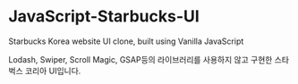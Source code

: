 # JavaScript-Starbucks-UI
Starbucks Korea website UI clone, built using Vanilla JavaScript

Lodash, Swiper, Scroll Magic, GSAP등의 라이브러리를 사용하지 않고 구현한 스타벅스 코리아 UI입니다.
